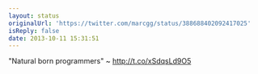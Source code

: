 ```yaml
---
layout: status
originalUrl: 'https://twitter.com/marcgg/status/388688402092417025'
isReply: false
date: 2013-10-11 15:31:51
---
```


"Natural born programmers" ~ http://t.co/xSdqsLd9O5
